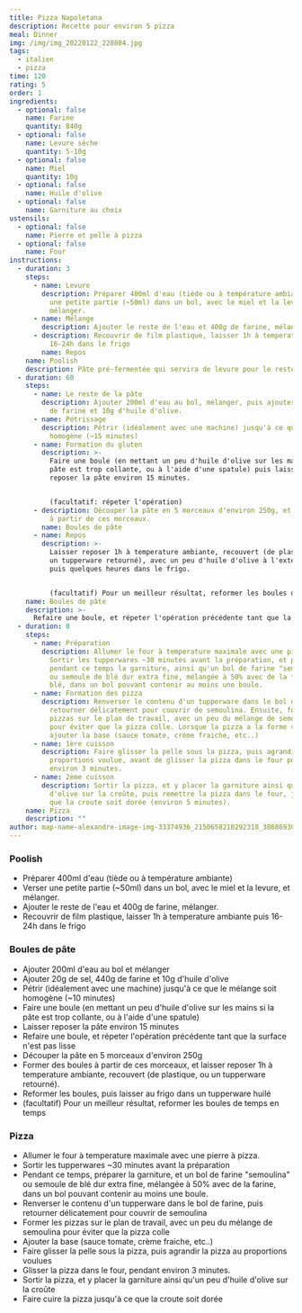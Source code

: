 ```yaml
---
title: Pizza Napoletana
description: Recette pour environ 5 pizza
meal: Dinner
img: /img/img_20220122_220804.jpg
tags:
  - italien
  - pizza
time: 120
rating: 5
order: 1
ingredients:
  - optional: false
    name: Farine
    quantity: 840g
  - optional: false
    name: Levure sèche
    quantity: 5-10g
  - optional: false
    name: Miel
    quantity: 10g
  - optional: false
    name: Huile d'olive
  - optional: false
    name: Garniture au choix
ustensils:
  - optional: false
    name: Pierre et pelle à pizza
  - optional: false
    name: Four
instructions:
  - duration: 3
    steps:
      - name: Levure
        description: Préparer 400ml d'eau (tiède ou à température ambiante), en verser
          une petite partie (~50ml) dans un bol, avec le miel et la levure, et
          mélanger.
      - name: Mélange
        description: Ajouter le reste de l'eau et 400g de farine, mélanger.
      - description: Recouvrir de film plastique, laisser 1h à temperature ambiante puis
          16-24h dans le frigo
        name: Repos
    name: Poolish
    description: Pâte pré-fermentée qui servira de levure pour le reste de la pâte à pizza
  - duration: 60
    steps:
      - name: Le reste de la pâte
        description: Ajouter 200ml d'eau au bol, mélanger, puis ajouter 20g de sel, 440g
          de farine et 10g d'huile d'olive.
      - name: Pétrissage
        description: Pétrir (idéalement avec une machine) jusqu'à ce que le mélange soit
          homogène (~15 minutes)
      - name: Formation du gluten
        description: >-
          Faire une boule (en mettant un peu d'huile d'olive sur les mains si la
          pâte est trop collante, ou à l'aide d'une spatule) puis laisser
          reposer la pâte environ 15 minutes.


          (facultatif: répeter l'opération)
      - description: Découper la pâte en 5 morceaux d'environ 250g, et former des boules
          à partir de ces morceaux.
        name: Boules de pâte
      - name: Repos
        description: >-
          Laisser reposer 1h à temperature ambiante, recouvert (de plastique, ou
          un tupperware retourné), avec un peu d'huile d'olive à l'extérieur,
          puis quelques heures dans le frigo.


          (facultatif) Pour un meilleur résultat, reformer les boules de temps en temps.
    name: Boules de pâte
    description: >-
      Refaire une boule, et répeter l'opération précédente tant que la surface n'est pas lisse
  - duration: 0
    steps:
      - name: Préparation
        description: Allumer le four à temperature maximale avec une pierre à pizza.
          Sortir les tupperwares ~30 minutes avant la préparation, et préparer
          pendant ce temps la garniture, ainsi qu'un bol de farine "semoulina"
          ou semoule de blé dur extra fine, mélangée à 50% avec de la farine de
          blé, dans un bol pouvant contenir au moins une boule.
      - name: Formation des pizza
        description: Renverser le contenu d'un tupperware dans le bol de farine, puis
          retourner délicatement pour couvrir de semoulina. Ensuite, former les
          pizzas sur le plan de travail, avec un peu du mélange de semoulina
          pour éviter que la pizza colle. Lorsque la pizza a la forme voulue,
          ajouter la base (sauce tomate, crème fraiche, etc..)
      - name: 1ère cuisson
        description: Faire glisser la pelle sous la pizza, puis agrandir la pizza au
          proportions voulue, avant de glisser la pizza dans le four pour
          environ 3 minutes.
      - name: 2ème cuisson
        description: Sortir la pizza, et y placer la garniture ainsi qu'un peu d'huile
          d'olive sur la croûte, puis remettre la pizza dans le four, jusqu'à ce
          que la croute soit dorée (environ 5 minutes).
    name: Pizza
    description: ""
author: map-name-alexandre-image-img-33374936_2150658218292318_3868693097542057984_n-jpg
---
```

### Poolish
- Préparer 400ml d'eau (tiède ou à température ambiante)
- Verser une petite partie (~50ml) dans un bol, avec le miel et la levure, et mélanger.
- Ajouter le reste de l'eau et 400g de farine, mélanger.
- Recouvrir de film plastique, laisser 1h à temperature ambiante puis 16-24h dans le frigo
### Boules de pâte
- Ajouter 200ml d'eau au bol et mélanger
- Ajouter 20g de sel, 440g de farine et 10g d'huile d'olive
- Pétrir (idéalement avec une machine) jusqu'à ce que le mélange soit homogène (~10 minutes)
- Faire une boule (en mettant un peu d'huile d'olive sur les mains si la pâte est trop collante, ou à l'aide d'une spatule)
- Laisser reposer la pâte environ 15 minutes
- Refaire une boule, et répeter l'opération précédente tant que la surface n'est pas lisse
- Découper la pâte en 5 morceaux d'environ 250g
- Former des boules à partir de ces morceaux, et laisser reposer 1h à temperature ambiante, recouvert (de plastique, ou un tupperware retourné).
- Reformer les boules, puis laisser au frigo dans un tupperware huilé
- (facultatif) Pour un meilleur résultat, reformer les boules de temps en temps
### Pizza
- Allumer le four à temperature maximale avec une pierre à pizza.
- Sortir les tupperwares ~30 minutes avant la préparation
- Pendant ce temps, préparer la garniture, et un bol de farine "semoulina" ou semoule de blé dur extra fine, mélangée à 50% avec de la farine, dans un bol pouvant contenir au moins une boule.
- Renverser le contenu d'un tupperware dans le bol de farine, puis retourner délicatement pour couvrir de semoulina
- Former les pizzas sur le plan de travail, avec un peu du mélange de semoulina pour éviter que la pizza colle
- Ajouter la base (sauce tomate, crème fraiche, etc..)
- Faire glisser la pelle sous la pizza, puis agrandir la pizza au proportions voulues
- Glisser la pizza dans le four, pendant environ 3 minutes.
- Sortir la pizza, et y placer la garniture ainsi qu'un peu d'huile d'olive sur la croûte
- Faire cuire la pizza jusqu'à ce que la croute soit dorée
 